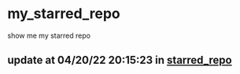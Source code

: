 # my_starred_repo
show me my starred repo

update at 04/20/22 20:15:23 in [starred_repo](./index.html)
---


